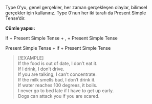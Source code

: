 Type 0’yu, genel gerçekler, her zaman gerçekleşen olaylar, bilimsel gerçekler için kullanırız. Type 0’nun her iki tarafı da Present Simple Tense’dir.  

**Cümle yapısı:**  

If + Present Simple Tense + , + Present Simple Tense  

Present Simple Tense + if + Present Simple Tense  

> [!EXAMPLE]  
> If the food is out of date, I don’t eat it.  
> If I drink, I don’t drive.  
> If you are talking, I can’t concentrate.  
> If the milk smells bad, I don’t drink it.  
> If water reaches 100 degrees, it boils.  
> I never go to bed late if I have to get up early.  
> Dogs can attack you if you are scared.  